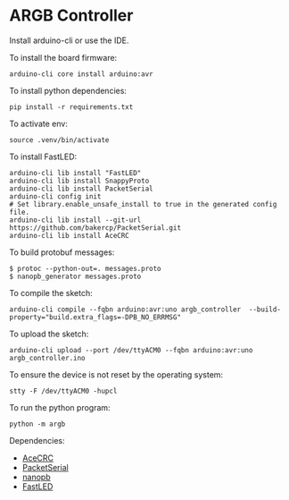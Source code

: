 # ARGB Controller

Install arduino-cli or use the IDE.

To install the board firmware:

    arduino-cli core install arduino:avr

To install python dependencies:

    pip install -r requirements.txt

To activate env:

    source .venv/bin/activate

To install FastLED:

    arduino-cli lib install "FastLED"
    arduino-cli lib install SnappyProto
    arduino-cli lib install PacketSerial
    arduino-cli config init
    # Set library.enable_unsafe_install to true in the generated config file.
    arduino-cli lib install --git-url https://github.com/bakercp/PacketSerial.git
    arduino-cli lib install AceCRC

To build protobuf messages:
```
$ protoc --python-out=. messages.proto
$ nanopb_generator messages.proto
```

To compile the sketch:

    arduino-cli compile --fqbn arduino:avr:uno argb_controller  --build-property="build.extra_flags=-DPB_NO_ERRMSG"

To upload the sketch:

    arduino-cli upload --port /dev/ttyACM0 --fqbn arduino:avr:uno argb_controller.ino

To ensure the device is not reset by the operating system:

    stty -F /dev/ttyACM0 -hupcl

To run the python program:

    python -m argb

Dependencies:
- [AceCRC](https://github.com/bxparks/AceCRC)
- [PacketSerial](https://github.com/bakercp/PacketSerial)
- [nanopb](https://github.com/nanopb/nanopb)
- [FastLED](https://github.com/fastled/fastled)
